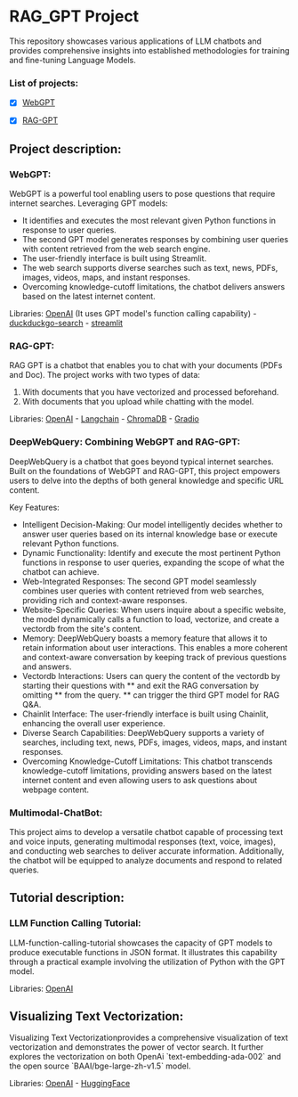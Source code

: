 # RAG_GPT Project

This repository showcases various applications of LLM chatbots and provides comprehensive insights into established methodologies for training and fine-tuning Language Models.

### List of projects:
- [x] [WebGPT](#WebGPT)
- [x] [RAG-GPT](#RAG-GPT)


## Project description:
<a id="WebGPT"></a>
<h3>WebGPT:</h3>
<p>
WebGPT is a powerful tool enabling users to pose questions that require internet searches. Leveraging GPT models:

* It identifies and executes the most relevant given Python functions in response to user queries. 
* The second GPT model generates responses by combining user queries with content retrieved from the web search engine. 
* The user-friendly interface is built using Streamlit.
* The web search supports diverse searches such as text, news, PDFs, images, videos, maps, and instant responses. 
* Overcoming knowledge-cutoff limitations, the chatbot delivers answers based on the latest internet content.

Libraries: [OpenAI](https://platform.openai.com/docs/models/overview) (It uses GPT model's function calling capability) - [duckduckgo-search](https://pypi.org/project/duckduckgo-search/) - [streamlit](https://docs.streamlit.io/)


</p>

<a id="RAG-GPT"></a>
<h3>RAG-GPT:</h3>
<p>
RAG GPT is a chatbot that enables you to chat with your documents (PDFs and Doc). The project works with two types of data:

1. With documents that you have vectorized and processed beforehand.
2. With documents that you upload while chatting with the model.

Libraries: [OpenAI](https://platform.openai.com/docs/models/overview) - [Langchain](https://python.langchain.com/docs/get_started/quickstart) - [ChromaDB](https://www.trychroma.com/) - [Gradio](https://www.gradio.app/guides/quickstart) 

</p>

<a id="DeepWebQuery"></a>
<h3>DeepWebQuery: Combining WebGPT and RAG-GPT:</h3>
<p>
DeepWebQuery is a chatbot that goes beyond typical internet searches. Built on the foundations of WebGPT and RAG-GPT, this project empowers users to delve into the depths of both general knowledge and specific URL content.

Key Features:</br>

* Intelligent Decision-Making: Our model intelligently decides whether to answer user queries based on its internal knowledge base or execute relevant Python functions.
* Dynamic Functionality: Identify and execute the most pertinent Python functions in response to user queries, expanding the scope of what the chatbot can achieve.
* Web-Integrated Responses: The second GPT model seamlessly combines user queries with content retrieved from web searches, providing rich and context-aware responses.
* Website-Specific Queries: When users inquire about a specific website, the model dynamically calls a function to load, vectorize, and create a vectordb from the site's content.
* Memory: DeepWebQuery boasts a memory feature that allows it to retain information about user interactions. This enables a more coherent and context-aware conversation by keeping track of previous questions and answers.
* Vectordb Interactions: Users can query the content of the vectordb by starting their questions with ** and exit the RAG conversation by omitting ** from the query. ** can trigger the third GPT model for RAG Q&A.
* Chainlit Interface: The user-friendly interface is built using Chainlit, enhancing the overall user experience.
* Diverse Search Capabilities: DeepWebQuery supports a variety of searches, including text, news, PDFs, images, videos, maps, and instant responses.
* Overcoming Knowledge-Cutoff Limitations: This chatbot transcends knowledge-cutoff limitations, providing answers based on the latest internet content and even allowing users to ask questions about webpage content.

</p>

<a id="Multimodal-ChatBot"></a>
<h3>Multimodal-ChatBot:</h3>
This project aims to develop a versatile chatbot capable of processing text and voice inputs, generating multimodal responses (text, voice, images), and conducting web searches to deliver accurate information. Additionally, the chatbot will be equipped to analyze documents and respond to related queries.

## Tutorial description:
<a id="LLM-function-calling-tutorial"></a>
<h3>LLM Function Calling Tutorial:</h3>
<p>
LLM-function-calling-tutorial
    showcases the capacity of GPT models to produce executable functions in JSON format. It illustrates this capability through a practical example involving the utilization of Python with the GPT model.

Libraries: [OpenAI](https://platform.openai.com/docs/models/overview)

</p>
<a id="LLM-function-calling-tutorial"></a>
<h2>Visualizing Text Vectorization:</h2>
<p>
Visualizing Text Vectorizationprovides a comprehensive visualization of text vectorization and demonstrates the power of vector search. It further explores the vectorization on both OpenAi `text-embedding-ada-002` and the open source `BAAI/bge-large-zh-v1.5` model.

Libraries: [OpenAI](https://platform.openai.com/docs/models/overview) - [HuggingFace](https://huggingface.co/BAAI/bge-large-zh-v1.5)



